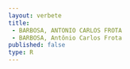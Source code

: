 ```yaml
---
layout: verbete
title:
 - BARBOSA, ANTONIO CARLOS FROTA
 - BARBOSA, Antônio Carlos Frota
published: false
type: R
---
```


